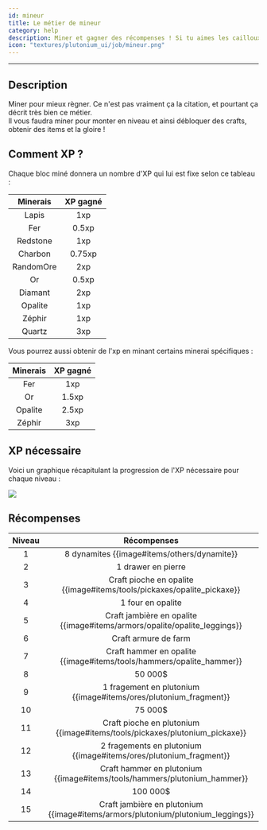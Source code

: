 ```yaml
---
id: mineur
title: Le métier de mineur
category: help
description: Miner et gagner des récompenses ! Si tu aimes les cailloux, tu aimeras ce métier.
icon: "textures/plutonium_ui/job/mineur.png"
---
```

___
## Description

Miner pour mieux règner. Ce n'est pas vraiment ça la citation, et pourtant ça décrit très bien ce métier.  
Il vous faudra miner pour monter en niveau et ainsi débloquer des crafts, obtenir des items et la gloire !  

## Comment XP ?

Chaque bloc miné donnera un nombre d'XP qui lui est fixe selon ce tableau : 

Minerais | XP gagné
:------: | :------:
Lapis | 1xp
Fer | 0.5xp
Redstone | 1xp
Charbon | 0.75xp
RandomOre | 2xp
Or | 0.5xp
Diamant | 2xp
Opalite | 1xp
Zéphir | 1xp
Quartz | 3xp

Vous pourrez aussi obtenir de l'xp en minant certains minerai spécifiques :

Minerais | XP gagné
:------: | :------:
Fer | 1xp
Or | 1.5xp
Opalite | 2.5xp
Zéphir | 3xp

## XP nécessaire

Voici un graphique récapitulant la progression de l'XP nécessaire pour chaque niveau :  

<img style="margin: 0 auto;" src="https://user-images.githubusercontent.com/66992287/161440379-0131bbdb-9805-4bf6-96a1-557675813d95.png">

## Récompenses

Niveau | Récompenses
:----: | :---------: 
1 | 8 dynamites {{image#items/others/dynamite}}
2 | 1 drawer en pierre
3 | Craft pioche en opalite {{image#items/tools/pickaxes/opalite_pickaxe}}
4 | 1 four en opalite
5 | Craft jambière en opalite {{image#items/armors/opalite/opalite_leggings}}
6 | Craft armure de farm
7 | Craft hammer en opalite {{image#items/tools/hammers/opalite_hammer}}
8 | 50 000$
9 | 1 fragement en plutonium {{image#items/ores/plutonium_fragment}}
10 | 75 000$
11 | Craft pioche en plutonium {{image#items/tools/pickaxes/plutonium_pickaxe}}
12 | 2 fragements en plutonium {{image#items/ores/plutonium_fragment}}
13 | Craft hammer en plutonium {{image#items/tools/hammers/plutonium_hammer}}
14 | 100 000$
15 | Craft jambière en plutonium {{image#items/armors/plutonium/plutonium_leggings}}
